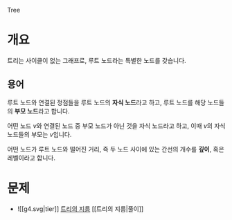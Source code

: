 Tree
# 개요
트리는 사이클이 없는 그래프로, 루트 노드라는 특별한 노드를 갖습니다.
## 용어
루트 노드와 연결된 정점들을 루트 노드의 **자식 노드**라고 하고, 루트 노드를 해당 노드들의 **부모 노드**라고 합니다.

어떤 노드 $v$와 연결된 노드 중 부모 노드가 아닌 것을 자식 노드라고 하고, 이때 $v$의 자식 노드들의 부모는 $v$입니다.

어떤 노드가 루트 노드와 떨어진 거리, 즉 두 노드 사이에 있는 간선의 개수를 **깊이**, 혹은 레벨이라고 합니다.
# 문제
- ![[g4.svg|tier]] [트리의 지름](https://www.acmicpc.net/problem/1967) [[트리의 지름|풀이]]